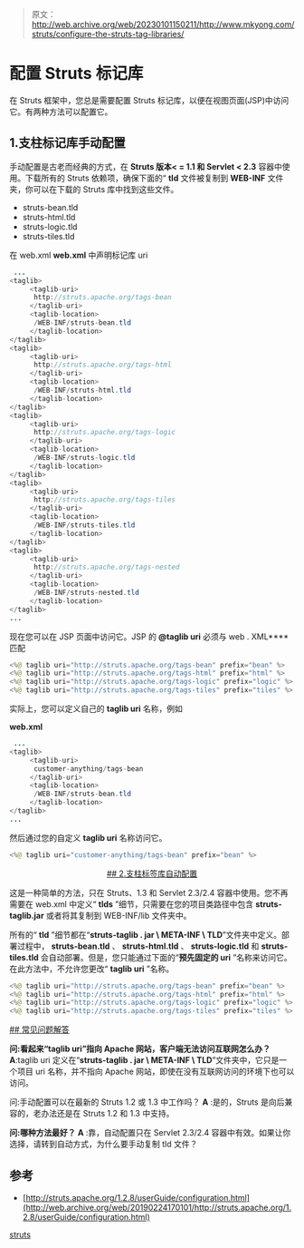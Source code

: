 > 原文：<http://web.archive.org/web/20230101150211/http://www.mkyong.com/struts/configure-the-struts-tag-libraries/>

# 配置 Struts 标记库

在 Struts 框架中，您总是需要配置 Struts 标记库，以便在视图页面(JSP)中访问它。有两种方法可以配置它。

## 1.支柱标记库手动配置

手动配置是古老而经典的方式，在 **Struts 版本< = 1.1 和 Servlet < 2.3** 容器中使用。下载所有的 Struts 依赖项，确保下面的“ **tld** 文件被复制到 **WEB-INF** 文件夹，你可以在下载的 Struts 库中找到这些文件。

*   struts-bean.tld
*   struts-html.tld
*   struts-logic.tld
*   struts-tiles.tld

在 web.xml
**web.xml** 中声明标记库 uri

```java
 ...
<taglib>
     <taglib-uri>
	  http://struts.apache.org/tags-bean
     </taglib-uri>
     <taglib-location>
	  /WEB-INF/struts-bean.tld
     </taglib-location>
</taglib>
<taglib>
     <taglib-uri>
	  http://struts.apache.org/tags-html
     </taglib-uri>
     <taglib-location>
	  /WEB-INF/struts-html.tld
     </taglib-location>
</taglib>
<taglib>
     <taglib-uri>
	  http://struts.apache.org/tags-logic
     </taglib-uri>
     <taglib-location>
	  /WEB-INF/struts-logic.tld
     </taglib-location>
</taglib>
<taglib>
     <taglib-uri>
	  http://struts.apache.org/tags-tiles
     </taglib-uri>
     <taglib-location>
	  /WEB-INF/struts-tiles.tld
     </taglib-location>
</taglib>
<taglib>
     <taglib-uri>
	  http://struts.apache.org/tags-nested
     </taglib-uri>
     <taglib-location>
	  /WEB-INF/struts-nested.tld
     </taglib-location>
</taglib>
... 
```

现在您可以在 JSP 页面中访问它。JSP 的 **@taglib uri** 必须与 web . XML**<taglib-uri>**匹配

```java
<%@ taglib uri="http://struts.apache.org/tags-bean" prefix="bean" %>
<%@ taglib uri="http://struts.apache.org/tags-html" prefix="html" %>
<%@ taglib uri="http://struts.apache.org/tags-logic" prefix="logic" %>
<%@ taglib uri="http://struts.apache.org/tags-tiles" prefix="tiles" %>

```

实际上，您可以定义自己的 **taglib uri** 名称，例如

**web.xml**

```java
 ...
<taglib>
     <taglib-uri>
	  customer-anything/tags-bean
     </taglib-uri>
     <taglib-location>
	  /WEB-INF/struts-bean.tld
     </taglib-location>
</taglib>
... 
```

然后通过您的自定义 **taglib uri** 名称访问它。

```java
<%@ taglib uri="customer-anything/tags-bean" prefix="bean" %>

```

 <ins class="adsbygoogle" style="display:block; text-align:center;" data-ad-format="fluid" data-ad-layout="in-article" data-ad-client="ca-pub-2836379775501347" data-ad-slot="6894224149">## 2.支柱标签库自动配置

这是一种简单的方法，只在 Struts、1.3 和 Servlet 2.3/2.4 容器中使用。您不再需要在 web.xml 中定义“ **tlds** ”细节，只需要在您的项目类路径中包含 **struts-taglib.jar** 或者将其复制到 WEB-INF/lib 文件夹中。

所有的“ **tld** ”细节都在“**struts-taglib . jar \ META-INF \ TLD**”文件夹中定义。部署过程中， **struts-bean.tld** 、 **struts-html.tld** 、 **struts-logic.tld** 和 **struts-tiles.tld** 会自动部署。但是，您只能通过下面的“**预先固定的 uri** ”名称来访问它。在此方法中，不允许您更改“ **taglib uri** ”名称。

```java
<%@ taglib uri="http://struts.apache.org/tags-bean" prefix="bean" %>
<%@ taglib uri="http://struts.apache.org/tags-html" prefix="html" %>
<%@ taglib uri="http://struts.apache.org/tags-logic" prefix="logic" %>
<%@ taglib uri="http://struts.apache.org/tags-tiles" prefix="tiles" %>

```

 <ins class="adsbygoogle" style="display:block" data-ad-client="ca-pub-2836379775501347" data-ad-slot="8821506761" data-ad-format="auto" data-ad-region="mkyongregion">## 常见问题解答

**问:看起来“taglib uri”指向 Apache 网站，客户端无法访问互联网怎么办？**
**A**:taglib uri 定义在“**struts-taglib . jar \ META-INF \ TLD**”文件夹中，它只是一个项目 uri 名称，并不指向 Apache 网站，即使在没有互联网访问的环境下也可以访问。

问:手动配置可以在最新的 Struts 1.2 或 1.3 中工作吗？
**A** :是的，Struts 是向后兼容的，老办法还是在 Struts 1.2 和 1.3 中支持。

**问:哪种方法最好？**
**A** :靠，自动配置只在 Servlet 2.3/2.4 容器中有效。如果让你选择，请转到自动方式，为什么要手动复制 tld 文件？

## 参考

*   [http://struts.apache.org/1.2.8/userGuide/configuration.html](http://web.archive.org/web/20190224170101/http://struts.apache.org/1.2.8/userGuide/configuration.html)

[struts](http://web.archive.org/web/20190224170101/http://www.mkyong.com/tag/struts/)







